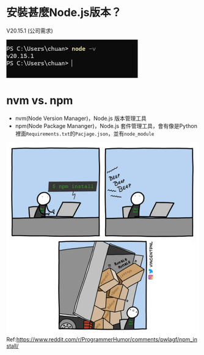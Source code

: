 # 安裝甚麼Node.js版本？
V20.15.1 (公司需求)


![alt text](image.png)

# nvm vs. npm
- nvm(Node Version Manager)，Node.js 版本管理工具
- npm(Node Package Mananger)，Node.js 套件管理工具，會有像是Python裡面`Requirements.txt`的`Pacjage.json`，並有`node_module`

![alt text](image-1.png)
Ref:https://www.reddit.com/r/ProgrammerHumor/comments/pwlagf/npm_install/